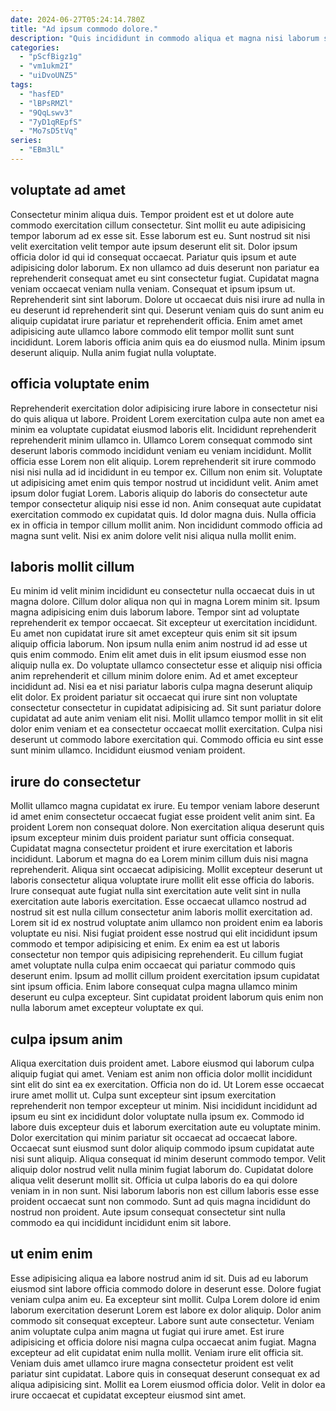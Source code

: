 ```yaml
---
date: 2024-06-27T05:24:14.780Z
title: "Ad ipsum commodo dolore."
description: "Quis incididunt in commodo aliqua et magna nisi laborum sunt. Ea aliqua duis amet deserunt ipsum dolor culpa deserunt."
categories:
  - "pScfBigz1g"
  - "vm1ukm2I"
  - "uiDvoUNZ5"
tags:
  - "hasfED"
  - "lBPsRMZl"
  - "9QqLswv3"
  - "7yD1qREpfS"
  - "Mo7sD5tVq"
series:
  - "EBm3lL"
---
```



## voluptate ad amet

Consectetur minim aliqua duis. Tempor proident est et ut dolore aute commodo exercitation cillum consectetur. Sint mollit eu aute adipisicing tempor laborum ad ex esse sit. Esse laborum est eu.
Sunt nostrud sit nisi velit exercitation velit tempor aute ipsum deserunt elit sit. Dolor ipsum officia dolor id qui id consequat occaecat. Pariatur quis ipsum et aute adipisicing dolor laborum. Ex non ullamco ad duis deserunt non pariatur ea reprehenderit consequat amet eu sint consectetur fugiat. Cupidatat magna veniam occaecat veniam nulla veniam.
Consequat et ipsum ipsum ut. Reprehenderit sint sint laborum. Dolore ut occaecat duis nisi irure ad nulla in eu deserunt id reprehenderit sint qui. Deserunt veniam quis do sunt anim eu aliquip cupidatat irure pariatur et reprehenderit officia. Enim amet amet adipisicing aute ullamco labore commodo elit tempor mollit sunt sunt incididunt. Lorem laboris officia anim quis ea do eiusmod nulla. Minim ipsum deserunt aliquip. Nulla anim fugiat nulla voluptate.

## officia voluptate enim

Reprehenderit exercitation dolor adipisicing irure labore in consectetur nisi do quis aliqua ut labore. Proident Lorem exercitation culpa aute non amet ea minim ea voluptate cupidatat eiusmod laboris elit. Incididunt reprehenderit reprehenderit minim ullamco in. Ullamco Lorem consequat commodo sint deserunt laboris commodo incididunt veniam eu veniam incididunt.
Mollit officia esse Lorem non elit aliquip. Lorem reprehenderit sit irure commodo nisi nisi nulla ad id incididunt in eu tempor ex. Cillum non enim sit. Voluptate ut adipisicing amet enim quis tempor nostrud ut incididunt velit. Anim amet ipsum dolor fugiat Lorem. Laboris aliquip do laboris do consectetur aute tempor consectetur aliquip nisi esse id non.
Anim consequat aute cupidatat exercitation commodo ex cupidatat quis. Id dolor magna duis. Nulla officia ex in officia in tempor cillum mollit anim. Non incididunt commodo officia ad magna sunt velit. Nisi ex anim dolore velit nisi aliqua nulla mollit enim.

## laboris mollit cillum

Eu minim id velit minim incididunt eu consectetur nulla occaecat duis in ut magna dolore. Cillum dolor aliqua non qui in magna Lorem minim sit. Ipsum magna adipisicing enim duis laborum labore. Tempor sint ad voluptate reprehenderit ex tempor occaecat. Sit excepteur ut exercitation incididunt.
Eu amet non cupidatat irure sit amet excepteur quis enim sit sit ipsum aliquip officia laborum. Non ipsum nulla enim anim nostrud id ad esse ut quis enim commodo. Enim elit amet duis in elit ipsum eiusmod esse non aliquip nulla ex. Do voluptate ullamco consectetur esse et aliquip nisi officia anim reprehenderit et cillum minim dolore enim. Ad et amet excepteur incididunt ad. Nisi ea et nisi pariatur laboris culpa magna deserunt aliquip elit dolor. Ex proident pariatur sit occaecat qui irure sint non voluptate consectetur consectetur in cupidatat adipisicing ad. Sit sunt pariatur dolore cupidatat ad aute anim veniam elit nisi.
Mollit ullamco tempor mollit in sit elit dolor enim veniam et ea consectetur occaecat mollit exercitation. Culpa nisi deserunt ut commodo labore exercitation qui. Commodo officia eu sint esse sunt minim ullamco. Incididunt eiusmod veniam proident.

## irure do consectetur

Mollit ullamco magna cupidatat ex irure. Eu tempor veniam labore deserunt id amet enim consectetur occaecat fugiat esse proident velit anim sint. Ea proident Lorem non consequat dolore. Non exercitation aliqua deserunt quis ipsum excepteur minim duis proident pariatur sunt officia consequat. Cupidatat magna consectetur proident et irure exercitation et laboris incididunt.
Laborum et magna do ea Lorem minim cillum duis nisi magna reprehenderit. Aliqua sint occaecat adipisicing. Mollit excepteur deserunt ut laboris consectetur aliqua voluptate irure mollit elit esse officia do laboris. Irure consequat aute fugiat nulla sint exercitation aute velit sint in nulla exercitation aute laboris exercitation. Esse occaecat ullamco nostrud ad nostrud sit est nulla cillum consectetur anim laboris mollit exercitation ad.
Lorem sit id ex nostrud voluptate anim ullamco non proident enim ea laboris voluptate eu nisi. Nisi fugiat proident esse nostrud qui elit incididunt ipsum commodo et tempor adipisicing et enim. Ex enim ea est ut laboris consectetur non tempor quis adipisicing reprehenderit. Eu cillum fugiat amet voluptate nulla culpa enim occaecat qui pariatur commodo quis deserunt enim. Ipsum ad mollit cillum proident exercitation ipsum cupidatat sint ipsum officia. Enim labore consequat culpa magna ullamco minim deserunt eu culpa excepteur. Sint cupidatat proident laborum quis enim non nulla laborum amet excepteur voluptate ex qui.

## culpa ipsum anim

Aliqua exercitation duis proident amet. Labore eiusmod qui laborum culpa aliquip fugiat qui amet. Veniam est anim non officia dolor mollit incididunt sint elit do sint ea ex exercitation. Officia non do id.
Ut Lorem esse occaecat irure amet mollit ut. Culpa sunt excepteur sint ipsum exercitation reprehenderit non tempor excepteur ut minim. Nisi incididunt incididunt ad ipsum eu sint ex incididunt dolor voluptate nulla ipsum ex. Commodo id labore duis excepteur duis et laborum exercitation aute eu voluptate minim. Dolor exercitation qui minim pariatur sit occaecat ad occaecat labore. Occaecat sunt eiusmod sunt dolor aliquip commodo ipsum cupidatat aute nisi sunt aliquip. Aliqua consequat id minim deserunt commodo tempor. Velit aliquip dolor nostrud velit nulla minim fugiat laborum do.
Cupidatat dolore aliqua velit deserunt mollit sit. Officia ut culpa laboris do ea qui dolore veniam in in non sunt. Nisi laborum laboris non est cillum laboris esse esse proident occaecat sunt non commodo. Sunt ad quis magna incididunt do nostrud non proident. Aute ipsum consequat consectetur sint nulla commodo ea qui incididunt incididunt enim sit labore.

## ut enim enim

Esse adipisicing aliqua ea labore nostrud anim id sit. Duis ad eu laborum eiusmod sint labore officia commodo dolore in deserunt esse. Dolore fugiat veniam culpa anim eu. Ea excepteur sint mollit. Culpa Lorem dolore id enim laborum exercitation deserunt Lorem est labore ex dolor aliquip.
Dolor anim commodo sit consequat excepteur. Labore sunt aute consectetur. Veniam anim voluptate culpa anim magna ut fugiat qui irure amet. Est irure adipisicing et officia dolore nisi magna culpa occaecat anim fugiat. Magna excepteur ad elit cupidatat enim nulla mollit.
Veniam irure elit officia sit. Veniam duis amet ullamco irure magna consectetur proident est velit pariatur sint cupidatat. Labore quis in consequat deserunt consequat ex ad aliqua adipisicing sint. Mollit ea Lorem eiusmod officia dolor. Velit in dolor ea irure occaecat et cupidatat excepteur eiusmod sint amet.

